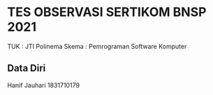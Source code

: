 # TES OBSERVASI SERTIKOM BNSP 2021

TUK : JTI Polinema
Skema : Pemrograman Software Komputer

## Data Diri

Hanif Jauhari
1831710179

